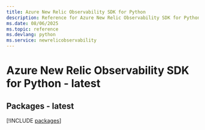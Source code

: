 ```yaml
---
title: Azure New Relic Observability SDK for Python
description: Reference for Azure New Relic Observability SDK for Python
ms.date: 08/06/2025
ms.topic: reference
ms.devlang: python
ms.service: newrelicobservability
---
```

# Azure New Relic Observability SDK for Python - latest
## Packages - latest
[!INCLUDE [packages](new-relic-observability-index.md)]
